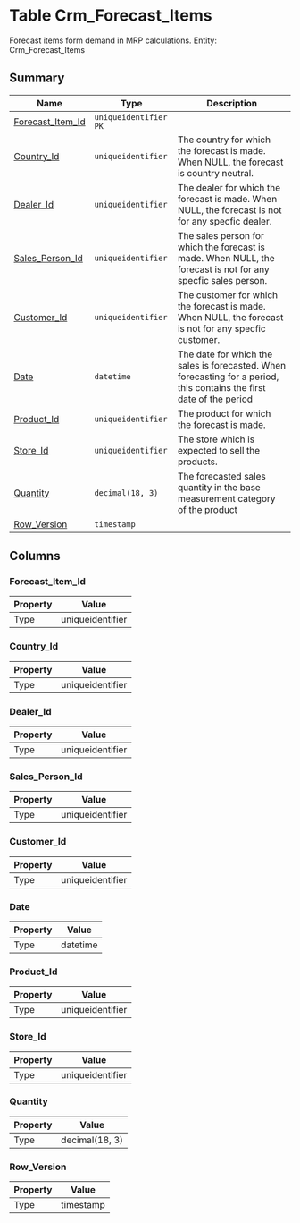 # Table Crm_Forecast_Items

Forecast items form demand in MRP calculations. Entity: Crm_Forecast_Items

## Summary

| Name | Type | Description |
| - | - | --- |
|[Forecast_Item_Id](#forecast_item_id)|`uniqueidentifier` `PK`||
|[Country_Id](#country_id)|`uniqueidentifier` |The country for which the forecast is made. When NULL, the forecast is country neutral.|
|[Dealer_Id](#dealer_id)|`uniqueidentifier` |The dealer for which the forecast is made. When NULL, the forecast is not for any specfic dealer.|
|[Sales_Person_Id](#sales_person_id)|`uniqueidentifier` |The sales person for which the forecast is made. When NULL, the forecast is not for any specfic sales person.|
|[Customer_Id](#customer_id)|`uniqueidentifier` |The customer for which the forecast is made. When NULL, the forecast is not for any specfic customer.|
|[Date](#date)|`datetime` |The date for which the sales is forecasted. When forecasting for a period, this contains the first date of the period|
|[Product_Id](#product_id)|`uniqueidentifier` |The product for which the forecast is made.|
|[Store_Id](#store_id)|`uniqueidentifier` |The store which is expected to sell the products.|
|[Quantity](#quantity)|`decimal(18, 3)` |The forecasted sales quantity in the base measurement category of the product|
|[Row_Version](#row_version)|`timestamp` ||

## Columns

### Forecast_Item_Id

| Property | Value |
| - | - |
|Type|uniqueidentifier|

### Country_Id

| Property | Value |
| - | - |
|Type|uniqueidentifier|

### Dealer_Id

| Property | Value |
| - | - |
|Type|uniqueidentifier|

### Sales_Person_Id

| Property | Value |
| - | - |
|Type|uniqueidentifier|

### Customer_Id

| Property | Value |
| - | - |
|Type|uniqueidentifier|

### Date

| Property | Value |
| - | - |
|Type|datetime|

### Product_Id

| Property | Value |
| - | - |
|Type|uniqueidentifier|

### Store_Id

| Property | Value |
| - | - |
|Type|uniqueidentifier|

### Quantity

| Property | Value |
| - | - |
|Type|decimal(18, 3)|

### Row_Version

| Property | Value |
| - | - |
|Type|timestamp|



